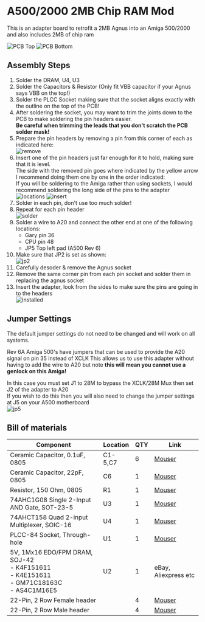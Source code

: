# A500/2000 2MB Chip RAM Mod

This is an adapter board to retrofit a 2MB Agnus into an Amiga 500/2000 and also includes 2MB of chip ram

![PCB Top](Images/top.png?raw=True)
![PCB Bottom](Images/bottom.png?raw=True)

## Assembly Steps
1. Solder the DRAM, U4, U3
2. Solder the Capacitors & Resistor (Only fit VBB capacitor if your Agnus says VBB on the top!)
3. Solder the PLCC Socket making sure that the socket aligns exactly with the outline on the top of the PCB!
4. After soldering the socket, you may want to trim the joints down to the PCB to make soldering the pin headers easier. <br/>**Be careful when trimming the leads that you don't scratch the PCB solder mask!**
5. Prepare the pin headers by removing a pin from this corner of each as indicated here:<br/>
![remove](Images/header.png?raw=True)
6. Insert one of the pin headers just far enough for it to hold, making sure that it is level.<br/>
The side with the removed pin goes where indicated by the yellow arrow<br/>
I recommend doing them one by one in the order indicated:<br/>
If you will be soldering to the Amiga rather than using sockets, I would recommend soldering the long side of the pins to the adapter<br />
![locations](Images/pins.png?raw=True)
![insert](Images/insert.png?raw=True)
​
7. Solder in each pin, don't use too much solder!
8. Repeat for each pin header<br/>
![solder](Images/solder.png?raw=True)
9. Solder a wire to A20 and connect the other end at one of the following locations:
   * Gary pin 36
   * CPU pin 48
   * JP5 Top left pad (A500 Rev 6)
10. Make sure that JP2 is set as shown:<br/>
![jp2](Images/JP2.png?raw=True)
11. Carefully desoder & remove the Agnus socket
12. Remove the same corner pin from each pin socket and solder them in replacing the agnus socket
13. Insert the adapter, look from the sides to make sure the pins are going in to the headers<br />
![installed](Images/installed.jpg?raw=True)

## Jumper Settings
The default jumper settings do not need to be changed and will work on all systems. 

Rev 6A Amiga 500's have jumpers that can be used to provide the A20 signal on pin 35 instead of XCLK
This allows us to use this adapter without having to add the wire to A20 but note **this will mean you cannot use a genlock on this Amiga!**

In this case you must set J1 to 28M to bypass the XCLK/28M Mux then set J2 of the adapter to A20<br />
If you wish to do this then you will also need to change the jumper settings at J5 on your A500 motherboard<br />
![jp5](Images/JP5.png?raw=True)

## Bill of materials
|Component|Location|QTY|Link|
|---------|--------|---|------|
|Ceramic Capacitor, 0.1uF, 0805|C1-5,C7|6|[Mouser](https://www.mouser.com/ProductDetail/710-885012207098)|
|Ceramic Capacitor, 22pF, 0805|C6|1|[Mouser](https://www.mouser.com/ProductDetail/710-885012007053) |
|Resistor, 150 Ohm, 0805|R1|1|[Mouser](https://www.mouser.se/ProductDetail/652-CR0805JW-151ELF)|
|74AHC1G08 Single 2-Input AND Gate, SOT-23-5|U3|1|[Mouser](https://www.mouser.com/ProductDetail/595-SN74AHC1G08DBVR)|
|74AHCT158 Quad 2-input Multiplexer, SOIC-16|U4|1|[Mouser](https://www.mouser.com/ProductDetail/595-SN74AHCT158D) |
|PLCC-84 Socket, Through-hole|U1|1|[Mouser](https://www.mouser.com/ProductDetail/437-5408808424008) |
|5V, 1Mx16 EDO/FPM DRAM, SOJ-42<br>- K4F151611<br>- K4E151611<br>- GM71C18163C<br>- AS4C1M16E5|U2|1|eBay, Aliexpress etc|
|22-Pin, 2 Row Female header||4|[Mouser](https://www.mouser.se/ProductDetail/517-929975-01-11-RK)
|22-Pin, 2 Row Male header||4|[Mouser](https://www.mouser.se/ProductDetail/649-77313-118-22LF)
